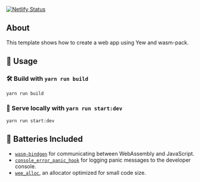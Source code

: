 [![Netlify Status](https://api.netlify.com/api/v1/badges/5ba03ba7-ff8b-4c54-94e7-cd5fd76a6737/deploy-status)](https://app.netlify.com/sites/yew-todomvc/deploys)

## About

This template shows how to create a web app using Yew and wasm-pack. 

## 🚴 Usage

### 🛠️ Build with `yarn run build`

```
yarn run build
```

### 🔬 Serve locally with `yarn run start:dev`

```
yarn run start:dev
```


## 🔋 Batteries Included

* [`wasm-bindgen`](https://github.com/rustwasm/wasm-bindgen) for communicating
  between WebAssembly and JavaScript.
* [`console_error_panic_hook`](https://github.com/rustwasm/console_error_panic_hook)
  for logging panic messages to the developer console.
* [`wee_alloc`](https://github.com/rustwasm/wee_alloc), an allocator optimized
  for small code size.
